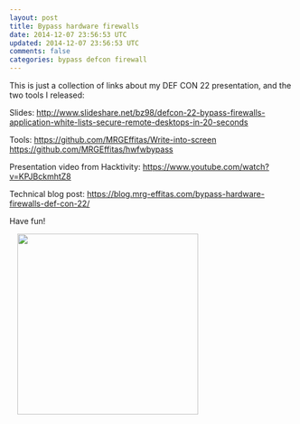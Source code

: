 ```yaml
---           
layout: post
title: Bypass hardware firewalls
date: 2014-12-07 23:56:53 UTC
updated: 2014-12-07 23:56:53 UTC
comments: false
categories: bypass defcon firewall
---
```

This is just a collection of links about my DEF CON 22 presentation, and the two tools I released:

Slides:
<a href="http://www.slideshare.net/bz98/defcon-22-bypass-firewalls-application-white-lists-secure-remote-desktops-in-20-seconds" target="_blank">http://www.slideshare.net/bz98/defcon-22-bypass-firewalls-application-white-lists-secure-remote-desktops-in-20-seconds</a>

Tools:
<a href="https://github.com/MRGEffitas/Write-into-screen" target="_blank">https://github.com/MRGEffitas/Write-into-screen</a>
<a href="https://github.com/MRGEffitas/hwfwbypass" target="_blank">https://github.com/MRGEffitas/hwfwbypass</a>

Presentation video from Hacktivity:
<a href="https://www.youtube.com/watch?v=KPJBckmhtZ8" target="_blank">https://www.youtube.com/watch?v=KPJBckmhtZ8</a>

Technical blog post:
<a href="https://blog.mrg-effitas.com/bypass-hardware-firewalls-def-con-22/" target="_blank">https://blog.mrg-effitas.com/bypass-hardware-firewalls-def-con-22/</a>

Have fun!

<div class="separator" style=""><a href="https://z6543.github.io/_img/hwfwbypass2B(1).jpg" imageanchor="1" src="https://z6543.github.io/_img/hwfwbypass2B(1).jpg" style="margin-left: 1em; margin-right: 1em;"><img border="0" height="" src="https://z6543.github.io/_img/hwfwbypass2B(1).jpg" width="320"/></a></div>


